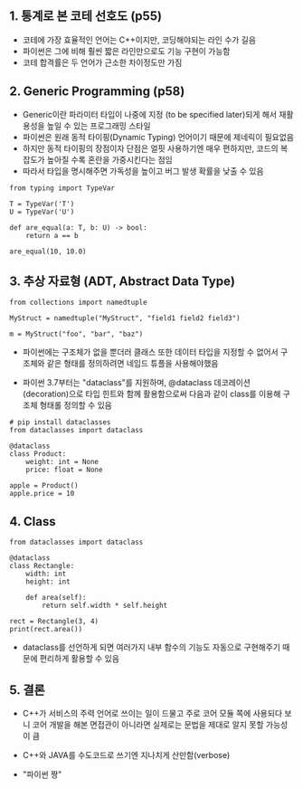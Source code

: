 ## 1. 통계로 본 코테 선호도 (p55) 

- 코테에 가장 효율적인 언어는 C++이지만, 코딩해야되는 라인 수가 길음
- 파이썬은 그에 비해 훨씬 짧은 라인만으로도 기능 구현이 가능함
- 코테 합격률은 두 언어가 근소한 차이정도만 가짐


## 2. Generic Programming (p58)

- Generic이란 파라미터 타입이 나중에 지정 (to be specified later)되게 해서 재활용성을 높일 수 있는 프로그래밍 스타일
- 파이썬은 원래 동적 타이핑(Dynamic Typing) 언어이기 때문에 제네릭이 필요없음
- 하지만 동적 타이핑의 장점이자 단점은 얼핏 사용하기엔 매우 편하지만, 코드의 복잡도가 높아질 수록 혼란을 가중시킨다는 점임
- 따라서 타입을 명시해주면 가독성을 높이고 버그 발생 확률을 낮출 수 있음

```
from typing import TypeVar

T = TypeVar('T')
U = TypeVar('U')

def are_equal(a: T, b: U) -> bool:
	return a == b

are_equal(10, 10.0)
```

## 3. 추상 자료형 (ADT, Abstract Data Type)

```
from collections import namedtuple

MyStruct = namedtuple("MyStruct", "field1 field2 field3")

m = MyStruct("foo", "bar", "baz")
```

- 파이썬에는 구조체가 없을 뿐더러 클래스 또한 데이터 타입을 지정할 수 없어서 구조체와 같은 형태를 정의하려면 네임드 튜플을 사용해야했음

- 파이썬 3.7부터는 "dataclass"를 지원하며, @dataclass 데코레이션(decoration)으로 타입 힌트와 함께 활용함으로써 다음과 같이 class를 이용해 구조체 형태롤 정의할 수 있음

```
# pip install dataclasses
from dataclasses import dataclass

@dataclass
class Product:
	weight: int = None
	price: float = None

apple = Product()
apple.price = 10  
```

## 4. Class

```
from dataclasses import dataclass

@dataclass
class Rectangle:
	width: int
	height: int

	def area(self):
		return self.width * self.height

rect = Rectangle(3, 4)
print(rect.area())
```

- dataclass를 선언하게 되면 여러가지 내부 함수의 기능도 자동으로 구현해주기 때문에 편리하게 활용할 수 있음


## 5. 결론

- C++가 서비스의 주력 언어로 쓰이는 일이 드물고 주로 코어 모듈 쪽에 사용되다 보니 코어 개발을 해본 면접관이 아니라면 실제로는 문법을 제대로 알지 못할 가능성이 큼

- C++와 JAVA를 수도코드로 쓰기엔 지나치게 산만함(verbose)

- "파이썬 짱"

